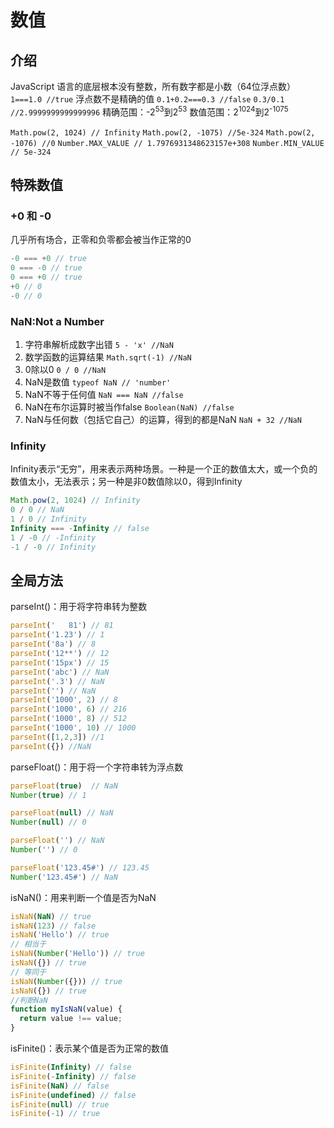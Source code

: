 # 数值

## 介绍

JavaScript 语言的底层根本没有整数，所有数字都是小数（64位浮点数） `1===1.0 //true`
浮点数不是精确的值 `0.1+0.2===0.3 //false`  `0.3/0.1 //2.9999999999999996`
精确范围：-2<sup>53</sup>到2<sup>53</sup>
数值范围：2<sup>1024</sup>到2<sup>-1075</sup>  

`Math.pow(2, 1024) // Infinity` `Math.pow(2, -1075) //5e-324` `Math.pow(2, -1076) //0`
`Number.MAX_VALUE // 1.7976931348623157e+308`
`Number.MIN_VALUE // 5e-324`  

## 特殊数值

### +0 和 -0

几乎所有场合，正零和负零都会被当作正常的0

```javascript
-0 === +0 // true
0 === -0 // true
0 === +0 // true
+0 // 0
-0 // 0
```

### NaN:Not a Number

1. 字符串解析成数字出错  `5 - 'x' //NaN`
2. 数学函数的运算结果 `Math.sqrt(-1) //NaN`
3. 0除以0 `0 / 0 //NaN`
4. NaN是数值 `typeof NaN // 'number'`
5. NaN不等于任何值 `NaN === NaN //false`
6. NaN在布尔运算时被当作false  `Boolean(NaN) //false`
7. NaN与任何数（包括它自己）的运算，得到的都是NaN  `NaN + 32 //NaN`


### Infinity

Infinity表示“无穷”，用来表示两种场景。一种是一个正的数值太大，或一个负的数值太小，无法表示；另一种是非0数值除以0，得到Infinity  

```javascript
Math.pow(2, 1024) // Infinity
0 / 0 // NaN
1 / 0 // Infinity
Infinity === -Infinity // false
1 / -0 // -Infinity
-1 / -0 // Infinity
```

## 全局方法

parseInt()：用于将字符串转为整数

```javascript
parseInt('   81') // 81
parseInt('1.23') // 1
parseInt('8a') // 8
parseInt('12**') // 12
parseInt('15px') // 15
parseInt('abc') // NaN
parseInt('.3') // NaN
parseInt('') // NaN
parseInt('1000', 2) // 8
parseInt('1000', 6) // 216
parseInt('1000', 8) // 512
parseInt('1000', 10) // 1000
parseInt([1,2,3]) //1
parseInt({}) //NaN
```

parseFloat()：用于将一个字符串转为浮点数

```javascript
parseFloat(true)  // NaN
Number(true) // 1

parseFloat(null) // NaN
Number(null) // 0

parseFloat('') // NaN
Number('') // 0

parseFloat('123.45#') // 123.45
Number('123.45#') // NaN
```

isNaN()：用来判断一个值是否为NaN  

```javascript
isNaN(NaN) // true
isNaN(123) // false
isNaN('Hello') // true
// 相当于
isNaN(Number('Hello')) // true
isNaN({}) // true
// 等同于
isNaN(Number({})) // true
isNaN({}) // true
//判断NaN
function myIsNaN(value) {
  return value !== value;
}
```

isFinite()：表示某个值是否为正常的数值

```javascript
isFinite(Infinity) // false
isFinite(-Infinity) // false
isFinite(NaN) // false
isFinite(undefined) // false
isFinite(null) // true
isFinite(-1) // true
```

